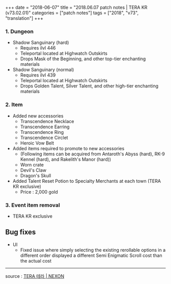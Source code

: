 +++
date = "2018-06-07"
title = "2018.06.07 patch notes | TERA KR (v73.02.01)"
categories = ["patch notes"]
tags = ["2018", "v73", "translation"]
+++

### 1. Dungeon
- Shadow Sanguinary (hard)
  - Requires ilvl 446
  - Teleportal located at Highwatch Outskirts
  - Drops Mask of the Beginning, and other top-tier enchanting materials
- Shadow Sanguinary (normal)
  - Requires ilvl 439
  - Teleportal located at Highwatch Outskirts
  - Drops Golden Talent, Silver Talent, and other high-tier enchanting materials

### 2. Item
- Added new accessories
  - Transcendence Necklace
  - Transcendence Earring
  - Transcendence Ring
  - Transcendence Circlet
  - Heroic Vow Belt
- Added items required to promote to new accessories
  - (Following items can be acquired from Antaroth's Abyss (hard), RK-9 Kennel (hard), and Rakelith's Manor (hard))
  - Worn crate
  - Devil's Claw
  - Dragon's Skull
- Added Talent Reset Potion to Specialty Merchants at each town (TERA KR exclusive)
  - Price : 2,000 gold

### 3. Event item removal
- TERA KR exclusive

## Bug fixes

- UI
  - Fixed issue where simply selecting the existing rerollable options in a different order displayed a different Semi Enigmatic Scroll cost than the actual cost

----

source : [TERA 테라 | NEXON](http://tera.nexon.com/news/update/view.aspx?n4articlesn=337)
